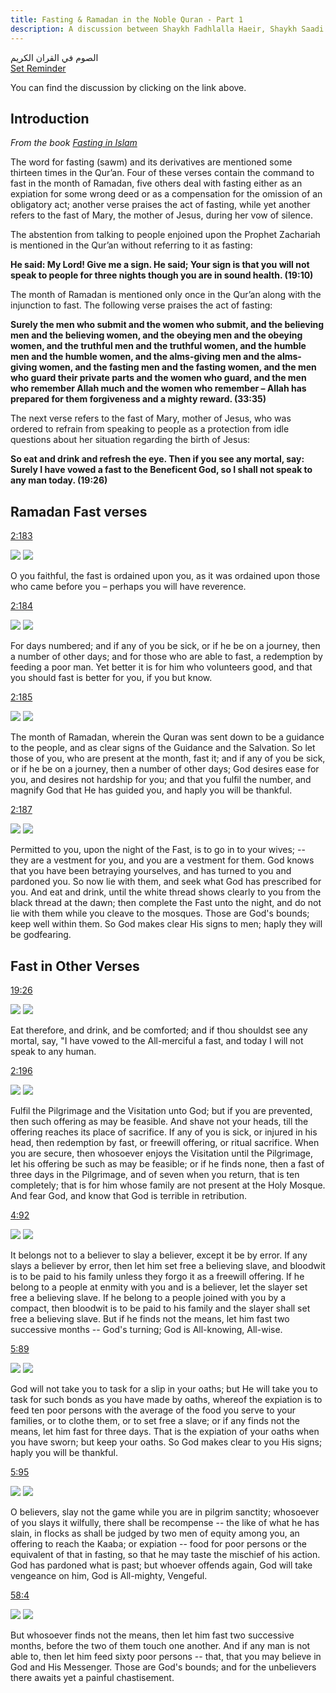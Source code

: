 ```yaml
---
title: Fasting & Ramadan in the Noble Quran - Part 1
description: A discussion between Shaykh Fadhlalla Haeir, Shaykh Saadi Shakur and Dr. Adnan AlAdnani about fasting, conducted during the month of Ramadan.
---
```


<div class="center-text">
الصوم في القران الكريم
</div>

<div markdown="1" class="purchase-link">
<a href="https://www.youtube.com/watch?v=dHKzGza5VZ8" target="_blank" rel="noopener noreferrer">Set Reminder</a>
</div>

You can find the discussion by clicking on the link above.

## Introduction 

_From the book <a href="https://zahrapublications.pub/book-FastingInIslam.php#bookTitle" target="_blank">Fasting in Islam</a>_

The word for fasting (sawm) and its derivatives are mentioned some thirteen times in the Qur’an. Four of these verses contain the command to fast in the month of Ramadan, five others deal with fasting either as an expiation for some wrong deed or as a compensation for the omission of an obligatory act; another verse praises the act of fasting, while yet another refers to the fast of Mary, the mother of Jesus, during her vow of silence.

The abstention from talking to people enjoined upon the Prophet Zachariah is mentioned in the Qur’an without referring to it as fasting: 

**He said: My Lord! Give me a sign. He said; Your sign is that you will not speak to people for three nights though you are in sound health. (19:10)**

The month of Ramadan is mentioned only once in the Qur’an along with the injunction to fast. The
following verse praises the act of fasting:

**Surely the men who submit and the women who submit, and the believing men and the believing women, and the obeying men and the obeying women, and the truthful men and the truthful women, and the humble men and the humble women, and the alms-giving men and the alms-giving women, and the fasting men and the fasting women, and the men who guard their private parts and the women who guard, and the men who remember Allah much and the women who remember – Allah has prepared for them forgiveness and a mighty reward. (33:35)**

The next verse refers to the fast of Mary, mother of Jesus, who was ordered to refrain from speaking to people as a protection from idle questions about her situation regarding the birth of Jesus:

**So eat and drink and refresh the eye. Then if you see any mortal, say: Surely I have vowed a fast to the Beneficent God, so I shall not speak to any man today. (19:26)**

## Ramadan Fast verses

<a href="https://quran.com/2/183" target="_blank" rel="noopener noreferrer">2:183</a>

<img class="quran" src="../../../img/cow_2_183.png" />

<img class="quran-m" src="../../../img/m_cow_2_183.png" />

O you faithful, the fast is ordained upon you, as it was ordained upon those who came before you – perhaps you will have reverence.

<a href="https://quran.com/2/184" target="_blank" rel="noopener noreferrer">2:184</a>

<img class="quran" src="../../../img/cow_2_184.png" />

<img class="quran-m" src="../../../img/m_cow_2_184.png" />

For days numbered; and if any of you be sick, or if he be on a journey, then a number of other days; and for those who are able to fast, a redemption by feeding a poor man. Yet better it is for him who volunteers good, and that you should fast is better for you, if you but know.

<a href="https://quran.com/" target="_blank" rel="noopener noreferrer">2:185</a>

<img class="quran" src="../../../img/cow_2_185.png" />

<img class="quran-m" src="../../../img/m_cow_2_185.png" />

The month of Ramadan, wherein the Quran was sent down to be a guidance to the people, and as clear signs of the Guidance and the Salvation. So let those of you, who are present at the month, fast it; and if any of you be sick, or if he be on a journey, then a number of other days; God desires ease for you, and desires not hardship for you; and that you fulfil the number, and magnify God that He has guided you, and haply you will be thankful.

<a href="https://quran.com/" target="_blank" rel="noopener noreferrer">2:187</a>

<img class="quran" src="../../../img/cow_2_187.png" />

<img class="quran-m" src="../../../img/m_cow_2_187.png" />

Permitted to you, upon the night of the Fast, is to go in to your wives; -- they are a vestment for you, and you are a vestment for them. God knows that you have been betraying yourselves, and has turned to you and pardoned you. So now lie with them, and seek what God has prescribed for you. And eat and drink, until the white thread shows clearly to you from the black thread at the dawn; then complete the Fast unto the night, and do not lie with them while you cleave to the mosques. Those are God's bounds; keep well within them. So God makes clear His signs to men; haply they will be godfearing.


## Fast in Other Verses

<a href="https://quran.com/19/26" target="_blank" rel="noopener noreferrer">19:26</a>

<img class="quran" src="../../../img/maryam_19_26.png" />

<img class="quran-m" src="../../../img/m_maryam_19_26.png" />

Eat therefore, and drink, and be comforted; and if thou shouldst see any mortal, say, "I have vowed to the All-merciful a fast, and today I will not speak to any human.

<a href="https://quran.com/2/196" target="_blank" rel="noopener noreferrer">2:196</a>

<img class="quran" src="../../../img/2_cow_196.png" />

<img class="quran-m" src="../../../img/m_2_cow_196.png" />

Fulfil the Pilgrimage and the Visitation unto God; but if you are prevented, then such offering as may be feasible. And shave not your heads, till the offering reaches its place of sacrifice. If any of you is sick, or injured in his head, then redemption by fast, or freewill offering, or ritual sacrifice. When you are secure, then whosoever enjoys the Visitation until the Pilgrimage, let his offering be such as may be feasible; or if he finds none, then a fast of three days in the Pilgrimage, and of seven when you return, that is ten completely; that is for him whose family are not present at the Holy Mosque. And fear God, and know that God is terrible in retribution.

<a href="https://quran.com/4/92" target="_blank" rel="noopener noreferrer">4:92</a>

<img class="quran" src="../../../img/nisa_4_92.png" />

<img class="quran-m" src="../../../img/m_nisa_4_92.png" />

It belongs not to a believer to slay a believer, except it be by error. If any slays a believer by error, then let him set free a believing slave, and bloodwit is to be paid to his family unless they forgo it as a freewill offering. If he belong to a people at enmity with you and is a believer, let the slayer set free a believing slave. If he belong to a people joined with you by a compact, then bloodwit is to be paid to his family and the slayer shall set free a believing slave. But if he finds not the means, let him fast two successive months -- God's turning; God is All-knowing, All-wise.

<a href="https://quran.com/5/89" target="_blank" rel="noopener noreferrer">5:89</a>

<img class="quran" src="../../../img/maidah_5_89.png" />

<img class="quran-m" src="../../../img/m_maidah_5_89.png" />

God will not take you to task for a slip in your oaths; but He will take you to task for such bonds as you have made by oaths, whereof the expiation is to feed ten poor persons with the average of the food you serve to your families, or to clothe them, or to set free a slave; or if any finds not the means, let him fast for three days. That is the expiation of your oaths when you have sworn; but keep your oaths. So God makes clear to you His signs; haply you will be thankful.

<a href="https://quran.com/5/95" target="_blank" rel="noopener noreferrer">5:95</a>

<img class="quran" src="../../../img/maidah_5_95.png" />

<img class="quran-m" src="../../../img/m_maidah_5_95.png" />

O believers, slay not the game while you are in pilgrim sanctity; whosoever of you slays it wilfully, there shall be recompense -- the like of what he has slain, in flocks as shall be judged by two men of equity among you, an offering to reach the Kaaba; or expiation -- food for poor persons or the equivalent of that in fasting, so that he may taste the mischief of his action. God has pardoned what is past; but whoever offends again, God will take vengeance on him, God is All-mighty, Vengeful.

<a href="https://quran.com/58/4" target="_blank" rel="noopener noreferrer">58:4</a>

<img class="quran" src="../../../img/mujadila_58_4.png" />

<img class="quran-m" src="../../../img/m_mujadila_58_4.png" />

But whosoever finds not the means, then let him fast two successive months, before the two of them touch one another. And if any man is not able to, then let him feed sixty poor persons -- that, that you may believe in God and His Messenger. Those are God's bounds; and for the unbelievers there awaits yet a painful chastisement.

